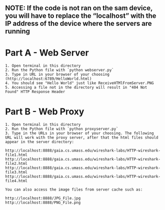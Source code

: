 ## **NOTE: If the code is not ran on the sam device, you will have to replace the “localhost” with the IP address of the device where the servers are running**

# Part A - Web Server
    1. Open terminal in this directory
    2. Run the Python file with `python webserver.py`
    3. Type in URL in your browser of your choosing (http://localhost:6789/HelloWorld.html)
    4. You should see "Hello World" just like ReceiveHTMlFromServer.PNG
    5. Accessing a file not in the directory will result in "404 Not Found" HTTP Response Header


# Part B - Web Proxy
    1. Open terminal in this directory
    2. Run the Python file with `python proxyserver.py`
    3. Type in the URLs in your browser of your choosing. The following URL will work with the proxy server, after that the html files should appear in the server directory:

    http://localhost:8888/gaia.cs.umass.edu/wireshark-labs/HTTP-wireshark-file1.html
    http://localhost:8888/gaia.cs.umass.edu/wireshark-labs/HTTP-wireshark-file2.html
    http://localhost:8888/gaia.cs.umass.edu/wireshark-labs/HTTP-wireshark-file3.html
    http://localhost:8888/gaia.cs.umass.edu/wireshark-labs/HTTP-wireshark-file4.html

    You can also access the image files from server cache such as:

    http://localhost:8888/JPG_File.jpg
    http://localhost:8888/PNG_File.png
